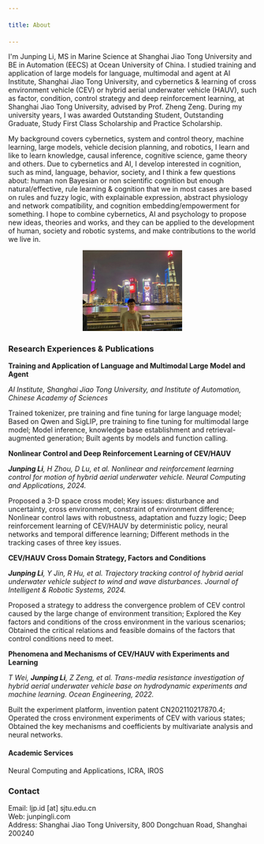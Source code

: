 ```yaml
---

title: About

---
```


I'm Junping Li, MS in Marine Science at Shanghai Jiao Tong University and BE in Automation (EECS) at Ocean University of China. I studied training and application of large models for language, multimodal and agent at AI Institute, Shanghai Jiao Tong University, and cybernetics & learning of cross environment vehicle (CEV) or hybrid aerial underwater vehicle (HAUV), such as factor, condition, control strategy and deep reinforcement learning, at Shanghai Jiao Tong University, advised by Prof. Zheng Zeng. During my university years, I was awarded Outstanding Student, Outstanding Graduate, Study First Class Scholarship and Practice Scholarship.

My background covers cybernetics, system and control theory, machine learning, large models, vehicle decision planning, and robotics, I learn and like to learn knowledge, causal inference, cognitive science, game theory and others. Due to cybernetics and AI, I develop interested in cognition, such as mind, language, behavior, society, and I think a few questions about: human non Bayesian or non scientific cognition but enough natural/effective, rule learning & cognition that we in most cases are based on rules and fuzzy logic, with explainable expression, abstract physiology and network compatibility, and cognition embedding/empowerment for something. I hope to combine cybernetics, AI and psychology to propose new ideas, theories and works, and they can be applied to the development of human, society and robotic systems, and make contributions to the world we live in.

<div align="center">
  <img src="./pic/sh.jpg" alt=" " style="width: 40%; height: auto;">
</div>

### Research Experiences & Publications

**Training and Application of Language and Multimodal Large Model and Agent**

*AI Institute, Shanghai Jiao Tong University, and Institute of Automation, Chinese Academy of Sciences*

Trained tokenizer, pre training and fine tuning for large language model; Based on Qwen and SigLIP, pre training to fine tuning for multimodal large model; Model inference, knowledge base establishment and retrieval-augmented generation; Built agents by models and function calling.

**Nonlinear Control and Deep Reinforcement Learning of CEV/HAUV**<br>

***Junping Li**, H Zhou, D Lu, et al. Nonlinear and reinforcement learning control for motion of hybrid aerial underwater vehicle. Neural Computing and Applications, 2024.*

Proposed a 3-D space cross model; Key issues: disturbance and uncertainty, cross environment, constraint of environment difference; Nonlinear control laws with robustness, adaptation and fuzzy logic; Deep reinforcement learning of CEV/HAUV by deterministic policy, neural networks and temporal difference learning; Different methods in the tracking cases of three key issues.

**CEV/HAUV Cross Domain Strategy, Factors and Conditions**

***Junping Li**, Y Jin, R Hu, et al. Trajectory tracking control of hybrid aerial underwater vehicle subject to wind and wave disturbances. Journal of Intelligent & Robotic Systems, 2024.*

Proposed a strategy to address the convergence problem of CEV control caused by the large change of environment transition; Explored the Key factors and conditions of the cross environment in the various scenarios; Obtained the critical relations and feasible domains of the factors that control conditions need to meet.

**Phenomena and Mechanisms of CEV/HAUV with Experiments and Learning**

*T Wei, **Junping Li**, Z Zeng, et al. Trans-media resistance investigation of hybrid aerial underwater vehicle base on hydrodynamic experiments and machine learning. Ocean Engineering, 2022.*

Built the experiment platform, invention patent CN202110217870.4; Operated the cross environment experiments of CEV with various states; Obtained the key mechanisms and coefficients by multivariate analysis and neural networks.

#### Academic Services

Neural Computing and Applications, ICRA, IROS

### Contact
Email: ljp.id [at] sjtu.edu.cn <br>
Web: junpingli.com <br>
Address: Shanghai Jiao Tong University, 800 Dongchuan Road, Shanghai 200240





<!--
<script>document.title = "J L";</script>
-->

<!--
<script>document.querySelector('h1').innerHTML = 'J L';</script>
-->




